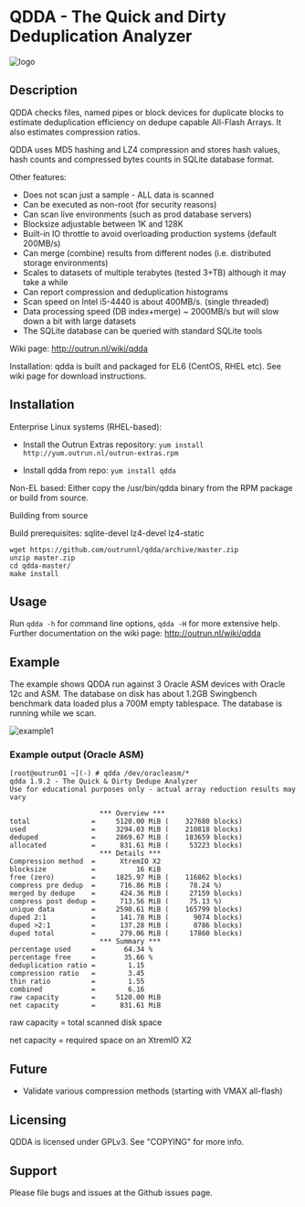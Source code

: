 QDDA - The Quick and Dirty Deduplication Analyzer
======================

![logo](https://github.com/outrunnl/qdda/blob/master/pics/qdda.png)

## Description
QDDA checks files, named pipes or block devices for duplicate blocks to estimate 
deduplication efficiency on dedupe capable All-Flash Arrays. 
It also estimates compression ratios.

QDDA uses MD5 hashing and LZ4 compression and stores hash values, hash counts and
compressed bytes counts in SQLite database format.

Other features:

- Does not scan just a sample - ALL data is scanned
- Can be executed as non-root (for security reasons)
- Can scan live environments (such as prod database servers)
- Blocksize adjustable between 1K and 128K
- Built-in IO throttle to avoid overloading production systems (default 200MB/s)
- Can merge (combine) results from different nodes (i.e. distributed storage environments)
- Scales to datasets of multiple terabytes (tested 3+TB) although it may take a while
- Can report compression and deduplication histograms
- Scan speed on Intel i5-4440 is about 400MB/s. (single threaded)
- Data processing speed (DB index+merge) ~ 2000MB/s but will slow down a bit with large datasets
- The SQLite database can be queried with standard SQLite tools

Wiki page: http://outrun.nl/wiki/qdda

Installation: qdda is built and packaged for EL6 (CentOS, RHEL etc). See wiki page for download
instructions.

## Installation

Enterprise Linux systems (RHEL-based):

- Install the Outrun Extras repository: `yum install http://yum.outrun.nl/outrun-extras.rpm`

- Install qdda from repo: `yum install qdda`

Non-EL based:
Either copy the /usr/bin/qdda binary from the RPM package or build from source.

Building from source

Build prerequisites: sqlite-devel lz4-devel lz4-static
```
wget https://github.com/outrunnl/qdda/archive/master.zip
unzip master.zip 
cd qdda-master/
make install
```

## Usage

Run `qdda -h` for command line options, `qdda -H` for more extensive help.
Further documentation on the wiki page: http://outrun.nl/wiki/qdda

## Example

The example shows QDDA run against 3 Oracle ASM devices
with Oracle 12c and ASM. The database on disk has about 
1.2GB Swingbench benchmark data loaded plus a 700M empty tablespace.
The database is running while we scan.

![example1](https://github.com/outrunnl/qdda/blob/master/pics/example1.gif)

### Example output (Oracle ASM)

```
[root@outrun01 ~](-) # qdda /dev/oracleasm/*
qdda 1.9.2 - The Quick & Dirty Dedupe Analyzer
Use for educational purposes only - actual array reduction results may vary

                      *** Overview ***
total               =     5120.00 MiB (    327680 blocks)
used                =     3294.03 MiB (    210818 blocks)
deduped             =     2869.67 MiB (    183659 blocks)
allocated           =      831.61 MiB (     53223 blocks)
                      *** Details ***
Compression method  =      XtremIO X2
blocksize           =          16 KiB
free (zero)         =     1825.97 MiB (    116862 blocks)
compress pre dedup  =      716.86 MiB (     78.24 %)
merged by dedupe    =      424.36 MiB (     27159 blocks)
compress post dedup =      713.56 MiB (     75.13 %)
unique data         =     2590.61 MiB (    165799 blocks)
duped 2:1           =      141.78 MiB (      9074 blocks)
duped >2:1          =      137.28 MiB (      8786 blocks)
duped total         =      279.06 MiB (     17860 blocks)
                      *** Summary ***
percentage used     =       64.34 %
percentage free     =       35.66 %
deduplication ratio =        1.15
compression ratio   =        3.45
thin ratio          =        1.55
combined            =        6.16
raw capacity        =     5120.00 MiB
net capacity        =      831.61 MiB
```

raw capacity = total scanned disk space

net capacity = required space on an XtremIO X2

## Future
- Validate various compression methods (starting with VMAX all-flash)

## Licensing

QDDA is licensed under GPLv3. See "COPYING" for more info.

## Support

Please file bugs and issues at the Github issues page. 

